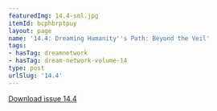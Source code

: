```yaml
---
featuredImg: 14.4-sml.jpg
itemId: bcphbrptpuy
layout: page
name: '14.4: Dreaming Humanity''s Path: Beyond the Veil'
tags:
- hasTag: dreamnetwork
- hasTag: dream-network-volume-14
type: post
urlSlug: '14.4'
---
```

<a href="../files/pdfs/Volume_14/14.4-Dream-Network_Volume-14_No-4.pdf" download="">Download issue 14.4</a>